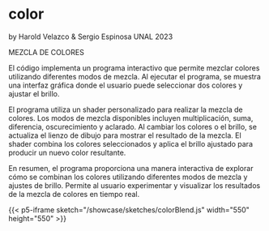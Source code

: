 # color
by Harold Velazco & Sergio Espinosa UNAL 2023

MEZCLA DE COLORES

El código implementa un programa interactivo que permite mezclar colores utilizando diferentes modos de mezcla. Al ejecutar el programa, se muestra una interfaz gráfica donde el usuario puede seleccionar dos colores y ajustar el brillo.

El programa utiliza un shader personalizado para realizar la mezcla de colores. Los modos de mezcla disponibles incluyen multiplicación, suma, diferencia, oscurecimiento y aclarado. Al cambiar los colores o el brillo, se actualiza el lienzo de dibujo para mostrar el resultado de la mezcla. El shader combina los colores seleccionados y aplica el brillo ajustado para producir un nuevo color resultante.

En resumen, el programa proporciona una manera interactiva de explorar cómo se combinan los colores utilizando diferentes modos de mezcla y ajustes de brillo. Permite al usuario experimentar y visualizar los resultados de la mezcla de colores en tiempo real.

{{< p5-iframe sketch="/showcase/sketches/colorBlend.js" width="550" height="550" >}}


